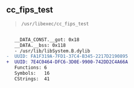 ## cc_fips_test

> `/usr/libexec/cc_fips_test`

```diff

   __DATA_CONST.__got: 0x18
   __DATA.__bss: 0x118
   - /usr/lib/libSystem.B.dylib
-  UUID: FA1F319A-7FD1-37C4-B345-2217D2190895
+  UUID: 7E4C0464-DFC6-3D0E-9900-742DD2C4A66A
   Functions: 6
   Symbols:   16
   CStrings:  41

```
